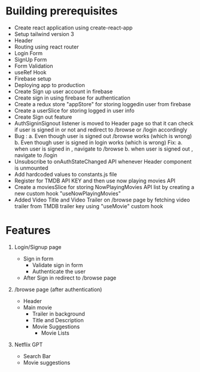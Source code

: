 # Building prerequisites

- Create react application using create-react-app
- Setup tailwind version 3
- Header
- Routing using react router
- Login Form
- SignUp Form
- Form Validation
- useRef Hook
- Firebase setup
- Deploying app to production
- Create Sign up user account in firebase
- Create sign in using firebase for authentication
- Create a redux store "appStore" for storing loggedin user from firebase
- Create a userSlice for storing logged in user info
- Create Sign out feature
- AuthSigninSignout listener is moved to Header page so that it can check if user is signed in or not and redirect to /browse or /login accordingly
- Bug :
  a. Even though user is signed out /browse works (which is wrong)
  b. Even though user is signed in login works (which is wrong)
  Fix:
  a. when user is signed in , navigate to /browse
  b. when user is signed out , navigate to /login
- Unsubscribe to onAuthStateChanged API whenever Header component is unmounted
- Add hardcoded values to constants.js file
- Register for TMDB API KEY and then use now playing movies API
- Create a moviesSlice for storing NowPlayingMovies API list by creating a new custom hook "useNowPlayingMovies"
- Added Video Title and Video Trailer on /browse page by fetching video trailer from TMDB trailer key using "useMovie" custom hook

# Features

1. Login/Signup page

   - Sign in form
     - Validate sign in form
     - Authenticate the user
   - After Sign in redirect to /browse page

2. /browse page (after authentication)

   - Header
   - Main movie
     - Trailer in background
     - Title and Description
     - Movie Suggestions
       - Movie Lists

3. Netflix GPT
   - Search Bar
   - Movie suggestions
